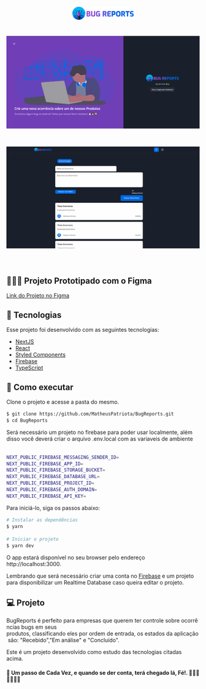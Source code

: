 
<p align="center">
  <img alt="BugReports" src="public/logo.png" width="160px">
</p>



<h1 align="center">
    <img alt="BugReports" src="screenshots/tela_inicial.png" width="920px" />
</h1>
<h1 align="center">
    <img alt="BugReports" src="screenshots/user_room.png" width="920px" />
</h1>

<br>


## 🧑🏼‍💻 Projeto Prototipado com o Figma
<a href="https://www.figma.com/file/4S87TK0lfzorscyX6GiRKp/Projeto-FInal-Desenvolvimento-Web">Link do Projeto no Figma</a>

## 🧪 Tecnologias

Esse projeto foi desenvolvido com as seguintes tecnologias:
- [NextJS](https://nextjs.org/)
- [React](https://reactjs.org)
- [Styled Components](https://styled-components.com/)
- [Firebase](https://firebase.google.com/)
- [TypeScript](https://www.typescriptlang.org/)

## 🚀 Como executar

Clone o projeto e acesse a pasta do mesmo.

```bash
$ git clone https://github.com/MatheusPatriota/BugReports.git
$ cd BugReports
```

Será necessário um projeto no firebase para poder usar localmente, além disso você deverá criar o arquivo .env.local com as variaveis de ambiente

```bash

NEXT_PUBLIC_FIREBASE_MESSAGING_SENDER_ID=
NEXT_PUBLIC_FIREBASE_APP_ID=
NEXT_PUBLIC_FIREBASE_STORAGE_BUCKET=
NEXT_PUBLIC_FIREBASE_DATABASE_URL=
NEXT_PUBLIC_FIREBASE_PROJECT_ID=
NEXT_PUBLIC_FIREBASE_AUTH_DOMAIN=
NEXT_PUBLIC_FIREBASE_API_KEY=

```

Para iniciá-lo, siga os passos abaixo:
```bash
# Instalar as dependências
$ yarn

# Iniciar o projeto
$ yarn dev
```
O app estará disponível no seu browser pelo endereço http://localhost:3000.

Lembrando que será necessário criar uma conta no [Firebase](https://firebase.google.com/) e um projeto para disponibilizar um Realtime Database caso queira editar o projeto.

## 💻 Projeto

BugReports é perfeito para empresas que querem ter controle sobre ocorrências bugs em seus
produtos, classificando eles por ordem de entrada, os estados da aplicação são: "Recebido","Em análise" e "Concluído".


Este é um projeto desenvolvido como estudo das tecnologias citadas acima.

#### 🚀 Um passo de Cada Vez, e quando se der conta, terá chegado lá, Fé!. 🧑🏼‍💻🖖🏻🙏🏼